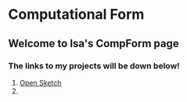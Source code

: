 # Computational Form
## Welcome to Isa's CompForm page
### The links to my projects will be down below!

1. [Open Sketch](index.html)
2. 